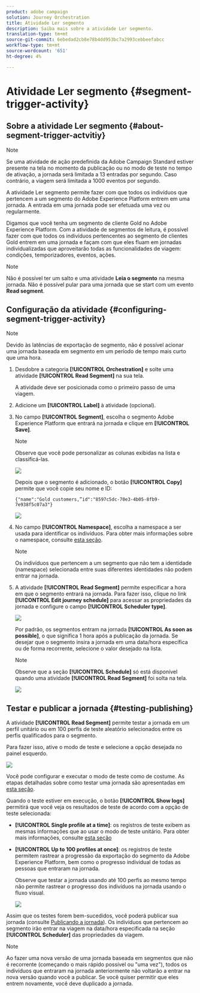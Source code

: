 ```yaml
---
product: adobe campaign
solution: Journey Orchestration
title: Atividade Ler segmento
description: Saiba mais sobre a atividade Ler segmento.
translation-type: tm+mt
source-git-commit: 6ebedad2cb8e78b4dd953bc7a2993cebbeefabcc
workflow-type: tm+mt
source-wordcount: '651'
ht-degree: 4%

---
```



# Atividade Ler segmento {#segment-trigger-activity}

## Sobre a atividade Ler segmento {#about-segment-trigger-actvitiy}

>[!NOTE]
>
>Se uma atividade de ação predefinida da Adobe Campaign Standard estiver presente na tela no momento da publicação ou no modo de teste no tempo de ativação, a jornada será limitada a 13 entradas por segundo. Caso contrário, a viagem será limitada a 1000 eventos por segundo.

A atividade Ler segmento permite fazer com que todos os indivíduos que pertencem a um segmento do Adobe Experience Platform entrem em uma jornada. A entrada em uma jornada pode ser efetuada uma vez ou regularmente.

Digamos que você tenha um segmento de cliente Gold no Adobe Experience Platform. Com a atividade de segmentos de leitura, é possível fazer com que todos os indivíduos pertencentes ao segmento de clientes Gold entrem em uma jornada e façam com que eles fluam em jornadas individualizadas que aproveitarão todas as funcionalidades de viagem: condições, temporizadores, eventos, ações.

>[!NOTE]
>
>Não é possível ter um salto e uma atividade **Leia o segmento** na mesma jornada. Não é possível pular para uma jornada que se start com um evento **Read segment**.

## Configuração da atividade {#configuring-segment-trigger-activity}

>[!NOTE]
>
>Devido às latências de exportação de segmento, não é possível acionar uma jornada baseada em segmento em um período de tempo mais curto que uma hora.

1. Desdobre a categoria **[!UICONTROL Orchestration]** e solte uma atividade **[!UICONTROL Read Segment]** na sua tela.

   A atividade deve ser posicionada como o primeiro passo de uma viagem.

1. Adicione um **[!UICONTROL Label]** à atividade (opcional).

1. No campo **[!UICONTROL Segment]**, escolha o segmento Adobe Experience Platform que entrará na jornada e clique em **[!UICONTROL Save]**.

   >[!NOTE]
   >
   >Observe que você pode personalizar as colunas exibidas na lista e classificá-las.

   ![](../assets/segment-trigger-segment-selection.png)

   Depois que o segmento é adicionado, o botão **[!UICONTROL Copy]** permite que você copie seu nome e ID:

   `{"name":"Gold customers,”id":"8597c5dc-70e3-4b05-8fb9-7e938f5c07a3"}`

   ![](../assets/segment-trigger-copy.png)

1. No campo **[!UICONTROL Namespace]**, escolha a namespace a ser usada para identificar os indivíduos. Para obter mais informações sobre o namespace, consulte [esta seção](../event/selecting-the-namespace.md).

   >[!NOTE]
   >
   >Os indivíduos que pertencem a um segmento que não tem a identidade (namespace) selecionada entre suas diferentes identidades não podem entrar na jornada.

1. A atividade **[!UICONTROL Read Segment]** permite especificar a hora em que o segmento entrará na jornada. Para fazer isso, clique no link **[!UICONTROL Edit journey schedule]** para acessar as propriedades da jornada e configure o campo **[!UICONTROL Scheduler type]**.

   ![](../assets/segment-trigger-schedule.png)

   Por padrão, os segmentos entram na jornada **[!UICONTROL As soon as possible]**, o que significa 1 hora após a publicação da jornada. Se desejar que o segmento insira a jornada em uma data/hora específica ou de forma recorrente, selecione o valor desejado na lista.

   >[!NOTE]
   >
   >Observe que a seção **[!UICONTROL Schedule]** só está disponível quando uma atividade **[!UICONTROL Read Segment]** foi solta na tela.

   ![](../assets/segment-trigger-properties.png)

## Testar e publicar a jornada {#testing-publishing}

A atividade **[!UICONTROL Read Segment]** permite testar a jornada em um perfil unitário ou em 100 perfis de teste aleatório selecionados entre os perfis qualificados para o segmento.

Para fazer isso, ative o modo de teste e selecione a opção desejada no painel esquerdo.

![](../assets/segment-trigger-test-modes.png)

Você pode configurar e executar o modo de teste como de costume. As etapas detalhadas sobre como testar uma jornada são apresentadas em [esta seção](../building-journeys/testing-the-journey.md).

Quando o teste estiver em execução, o botão **[!UICONTROL Show logs]** permitirá que você veja os resultados de teste de acordo com a opção de teste selecionada:

* **[!UICONTROL Single profile at a time]**: os registros de teste exibem as mesmas informações que ao usar o modo de teste unitário. Para obter mais informações, consulte [esta seção](../building-journeys/testing-the-journey.md#viewing_logs)

* **[!UICONTROL Up to 100 profiles at once]**: os registros de teste permitem rastrear a progressão da exportação do segmento da Adobe Experience Platform, bem como o progresso individual de todas as pessoas que entraram na jornada.

   Observe que testar a jornada usando até 100 perfis ao mesmo tempo não permite rastrear o progresso dos indivíduos na jornada usando o fluxo visual.

   ![](../assets/read-segment-log.png)

Assim que os testes forem bem-sucedidos, você poderá publicar sua jornada (consulte [Publicando a jornada](../building-journeys/publishing-the-journey.md)). Os indivíduos que pertencem ao segmento irão entrar na viagem na data/hora especificada na seção **[!UICONTROL Scheduler]** das propriedades da viagem.

>[!NOTE]
>
>Ao fazer uma nova versão de uma jornada baseada em segmentos que não é recorrente (começando o mais rápido possível ou &quot;uma vez&quot;), todos os indivíduos que entraram na jornada anteriormente não voltarão a entrar na nova versão quando você a publicar. Se você quiser permitir que eles entrem novamente, você deve duplicado a jornada.
